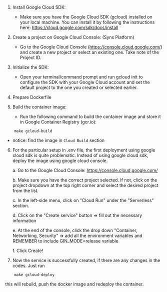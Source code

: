 1. Install Google Cloud SDK:

   - Make sure you have the Google Cloud SDK (gcloud) installed on your local machine. You can install it by following the instructions here: https://cloud.google.com/sdk/docs/install

2. Create a project on Google Cloud Console: (Syns Platform)

   - Go to the Google Cloud Console (https://console.cloud.google.com/) and create a new project or select an existing one. Take note of the Project ID.

3. Initialize the SDK:

   - Open your terminal/command prompt and run gcloud init to configure the SDK with your Google Cloud account and set the default project to the one you created or selected earlier.

4. Prepare Dockerfile

5. Build the container image:

   - Run the following command to build the container image and store it in Google Container Registry (gcr.io):

```
    make gcloud-build
```

- notice: find the image in `Cloud Build` section

6. For the particular setup in .env file, the first deployment using google cloud sdk is quite problematic. Instead of using google cloud sdk, deploy the image using google cloud console.

   a. Go to the Google Cloud Console: https://console.cloud.google.com/

   b. Make sure you have the correct project selected. If not, click on the project dropdown at the top right corner and select the desired project from the list.

   c. In the left-side menu, click on "Cloud Run" under the "Serverless" section.

   d. Click on the "Create service" button => fill out the necessary information

   e. At the end of the console, click the drop down "Container, Networking, Security" => add all the environment variables and REMEMBER to include GIN_MODE=release variable

   f. Click Create!

7. Now the service is successfully created, if there are any changes in the codes. Just run

```
    make gcloud-deploy
```

this will rebuild, push the docker image and redeploy the container.
